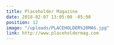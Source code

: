 ```yaml
---
title: Placeholder Magazine
date: 2018-02-07 13:05:00 -05:00
position: 12
image: "/uploads/PLACEHOLDER%20MAG.jpg"
link: http://www.placeholdermag.com
---
```


